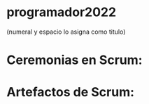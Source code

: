 # programador2022
(numeral y espacio lo asigna como titulo)
# Ceremonias en Scrum:

# Artefactos de Scrum:
